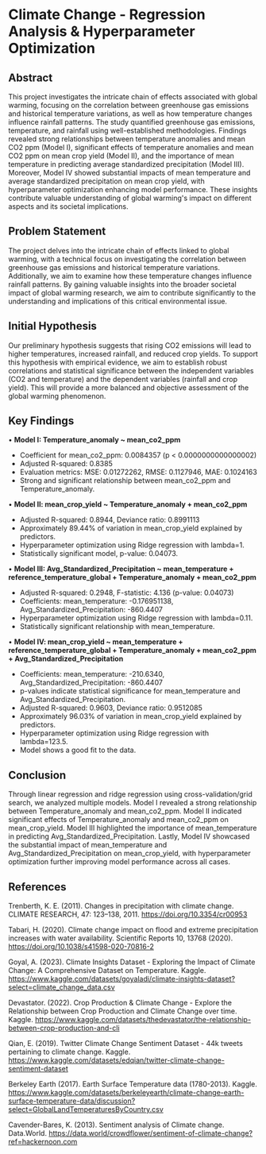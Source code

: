 # Climate Change - Regression Analysis & Hyperparameter Optimization
  
## Abstract

This project investigates the intricate chain of effects associated with global warming, focusing on the correlation between greenhouse gas emissions and historical temperature variations, as well as how temperature changes influence rainfall patterns. The study quantified greenhouse gas emissions, temperature, and rainfall using well-established methodologies. Findings revealed strong relationships between temperature anomalies and mean CO2 ppm (Model I), significant effects of temperature anomalies and mean CO2 ppm on mean crop yield (Model II), and the importance of mean temperature in predicting average standardized precipitation (Model III). Moreover, Model IV showed substantial impacts of mean temperature and average standardized precipitation on mean crop yield, with hyperparameter optimization enhancing model performance. These insights contribute valuable understanding of global warming's impact on different aspects and its societal implications.  

## Problem Statement

The project delves into the intricate chain of effects linked to global warming, with a technical focus on investigating the correlation between greenhouse gas emissions and historical temperature variations. Additionally, we aim to examine how these temperature changes influence rainfall patterns. By gaining valuable insights into the broader societal impact of global warming research, we aim to contribute significantly to the understanding and implications of this critical environmental issue.
  
## Initial Hypothesis

Our preliminary hypothesis suggests that rising CO2 emissions will lead to higher temperatures, increased rainfall, and reduced crop yields. To support this hypothesis with empirical evidence, we aim to establish robust correlations and statistical significance between the independent variables (CO2 and temperature) and the dependent variables (rainfall and crop yield). This will provide a more balanced and objective assessment of the global warming phenomenon. 

## Key Findings

• **Model I: Temperature_anomaly ~ mean_co2_ppm**
 - Coefficient for mean_co2_ppm: 0.0084357 (p < 0.0000000000000002)
 - Adjusted R-squared: 0.8385
 - Evaluation metrics: MSE: 0.01272262, RMSE: 0.1127946, MAE: 0.1024163
 - Strong and significant relationship between mean_co2_ppm and Temperature_anomaly.
 
• **Model II: mean_crop_yield ~ Temperature_anomaly + mean_co2_ppm**
 - Adjusted R-squared: 0.8944, Deviance ratio: 0.8991113
 - Approximately 89.44% of variation in mean_crop_yield explained by predictors.
 - Hyperparameter optimization using Ridge regression with lambda=1.
 - Statistically significant model, p-value: 0.04073.
 
• **Model III: Avg_Standardized_Precipitation ~ mean_temperature + reference_temperature_global + Temperature_anomaly + mean_co2_ppm**
 - Adjusted R-squared: 0.2948, F-statistic: 4.136 (p-value: 0.04073)
 - Coefficients: mean_temperature: -0.176951138, Avg_Standardized_Precipitation: -860.4407
 - Hyperparameter optimization using Ridge regression with lambda=0.11.
 - Statistically significant relationship with mean_temperature.
 
• **Model IV: mean_crop_yield ~ mean_temperature + reference_temperature_global + Temperature_anomaly + mean_co2_ppm + Avg_Standardized_Precipitation**
 - Coefficients: mean_temperature: -210.6340, Avg_Standardized_Precipitation: -860.4407
 - p-values indicate statistical significance for mean_temperature and Avg_Standardized_Precipitation.
 - Adjusted R-squared: 0.9603, Deviance ratio: 0.9512085
 - Approximately 96.03% of variation in mean_crop_yield explained by predictors.
 - Hyperparameter optimization using Ridge regression with lambda=123.5.
 - Model shows a good fit to the data.

## Conclusion

Through linear regression and ridge regression using cross-validation/grid search, we analyzed multiple models. Model I revealed a strong relationship between Temperature_anomaly and mean_co2_ppm. Model II indicated significant effects of Temperature_anomaly and mean_co2_ppm on mean_crop_yield. Model III highlighted the importance of mean_temperature in predicting Avg_Standardized_Precipitation. Lastly, Model IV showcased the substantial impact of mean_temperature and Avg_Standardized_Precipitation on mean_crop_yield, with hyperparameter optimization further improving model performance across all cases.

  
## References

Trenberth, K. E. (2011). Changes in precipitation with climate change. CLIMATE RESEARCH,
    47: 123–138, 2011. https://doi.org/10.3354/cr00953
    
Tabari, H. (2020). Climate change impact on flood and extreme precipitation increases with
    water availability. Scientific Reports 10, 13768 (2020). https://doi.org/10.1038/s41598-020-70816-2
    
Goyal, A. (2023). Climate Insights Dataset - Exploring the Impact of Climate Change: A
    Comprehensive Dataset on Temperature. Kaggle.
    https://www.kaggle.com/datasets/goyaladi/climate-insights-dataset?select=climate_change_data.csv
    
Devastator. (2022). Crop Production & Climate Change - Explore the Relationship between Crop
    Production and Climate Change over time. Kaggle. https://www.kaggle.com/datasets/thedevastator/the-relationship-between-crop-production-and-cli
    
Qian, E. (2019). Twitter Climate Change Sentiment Dataset - 44k tweets pertaining to climate
    change. Kaggle. https://www.kaggle.com/datasets/edqian/twitter-climate-change-sentiment-dataset
    
Berkeley Earth (2017). Earth Surface Temperature data (1780-2013). Kaggle.
    https://www.kaggle.com/datasets/berkeleyearth/climate-change-earth-surface-temperature-data/discussion?select=GlobalLandTemperaturesByCountry.csv
    
Cavender-Bares, K. (2013). Sentiment analysis of Climate change. Data.World.
    https://data.world/crowdflower/sentiment-of-climate-change?ref=hackernoon.com
